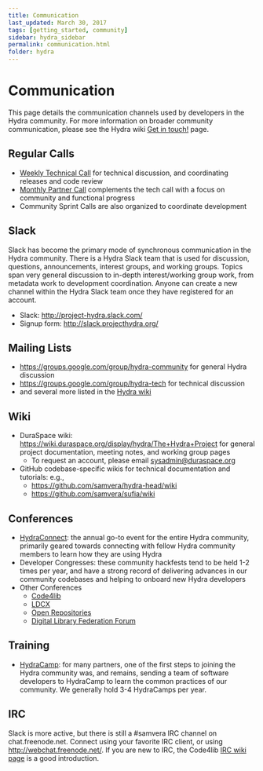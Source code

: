 ```yaml
---
title: Communication
last_updated: March 30, 2017
tags: [getting_started, community]
sidebar: hydra_sidebar
permalink: communication.html
folder: hydra
---
```

# Communication

This page details the communication channels used by developers in the Hydra community.  For more
information on broader community communication, please see the Hydra wiki
[Get in touch!](https://wiki.duraspace.org/pages/viewpage.action?pageId=43910187) page.

## Regular Calls

* [Weekly Technical Call](https://wiki.duraspace.org/pages/viewpage.action?pageId=43910187#Getintouch!-TechnicalCall) for technical discussion, and coordinating releases and code review
* [Monthly Partner Call](https://wiki.duraspace.org/pages/viewpage.action?pageId=43910187#Getintouch!-MonthlyPartnerCall) complements the tech call with a focus on community and functional progress
* Community Sprint Calls are also organized to coordinate development

## Slack

Slack has become the primary mode of synchronous communication in the Hydra community. There is a Hydra Slack team that is used for discussion, questions, announcements, interest groups, and working groups. Topics span very general discussion to in-depth interest/working group work, from metadata work to development coordination. Anyone can create a new channel within the Hydra Slack team once they have registered for an account.

* Slack: http://project-hydra.slack.com/
* Signup form: http://slack.projecthydra.org/

## Mailing Lists

* https://groups.google.com/group/hydra-community for general Hydra discussion
* https://groups.google.com/group/hydra-tech for technical discussion
* and several more listed in the [Hydra wiki](https://wiki.duraspace.org/pages/viewpage.action?pageId=43910187#Getintouch!-MailingLists)

## Wiki

* DuraSpace wiki: https://wiki.duraspace.org/display/hydra/The+Hydra+Project for general project
  documentation, meeting notes, and working group pages
  * To request an account, please email [sysadmin@duraspace.org](mailto:sysadmin@duraspace.org)
* GitHub codebase-specific wikis for technical documentation and tutorials: e.g.,
  * https://github.com/samvera/hydra-head/wiki
  * https://github.com/samvera/sufia/wiki

## Conferences

* [HydraConnect](https://wiki.duraspace.org/display/hydra/Hydra+Connect+Meetings): the annual go-to
  event for the entire Hydra community, primarily geared towards connecting with fellow Hydra
  community members to learn how they are using Hydra
* Developer Congresses: these community hackfests tend to be held 1-2 times per year, and have a strong record of delivering advances in our community codebases and helping to onboard new Hydra developers
* Other Conferences
  * [Code4lib](http://code4lib.org/conference)
  * [LDCX](http://library.stanford.edu/projects/ldcx)
  * [Open Repositories](http://openrepositories.org/)
  * [Digital Library Federation Forum](https://www.diglib.org/forums/)

## Training

* [HydraCamp](https://curationexperts.com/our-services/hydra-camp/): for many partners, one of the
  first steps to joining the Hydra community was, and remains, sending a team of software developers
  to HydraCamp to learn the common practices of our community. We generally hold 3-4 HydraCamps per
  year.

## IRC

Slack is more active, but there is still a #samvera IRC channel on chat.freenode.net.  Connect
using your favorite IRC client, or using http://webchat.freenode.net/.  If you are new to IRC, the
Code4lib [IRC wiki page](http://code4lib.org/irc) is a good introduction.
